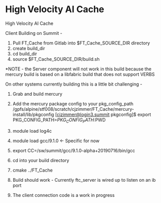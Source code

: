 # High Velocity AI Cache

High Velocity AI Cache


Client Building on Summit - 

1. Pull FT_Cache from Gitlab into $FT_Cache_SOURCE_DIR directory
2. create build_dir
3. cd build_dir
4. source $FT_Cache_SOURCE_DIR/build.sh 

*NOTE - the Server component will not work in this build because the mercury build is based on a libfabric build that does not support VERBS


On other systems currently building this is a little bit challenging -

1. Grab and build mercury
2. Add the mercury package config to your pkg_config_path
	/gpfs/alpine/stf008/scratch/cjzimmer/FT_Cache/mercury-install/lib/pkgconfig
	[cjzimmer@login3.summit pkgconfig]$ export PKG_CONFIG_PATH=$PKG_CONFIG_PATH:$PWD

3. module load log4c
4. module load gcc/9.1.0 <- Specific for now
5. export CC=/sw/summit/gcc/9.1.0-alpha+20190716/bin/gcc 
6. cd into your build directory
7. cmake ../FT_Cache
8. Build should work - Currently ftc_server is wired up to listen on an ib port
9. The client connection code is a work in progress

